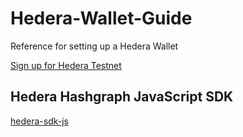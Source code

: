 # Hedera-Wallet-Guide
Reference for setting up a Hedera Wallet

[Sign up for Hedera Testnet](https://portal.hedera.com/register)


## Hedera Hashgraph JavaScript SDK

[hedera-sdk-js](https://github.com/hashgraph/hedera-sdk-js#readme)
